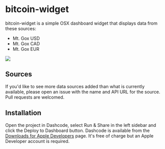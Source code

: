 bitcoin-widget
============

bitcoin-widget is a simple OSX dashboard widget that displays data from these sources:

 - Mt. Gox USD
 - Mt. Gox CAD 
 - Mt. Gox EUR

![](http://f.cl.ly/items/1l1X2w0n3D0m1R2W3X3l/Screen%20Shot%202013-03-29%20at%201.58.18%20PM.png)

## Sources

If you'd like to see more data sources added than what is currently available, please open an issue with the name and API URL for the source. Pull requests are welcomed.

## Installation

Open the project in Dashcode, select Run & Share in the left sidebar and click the Deploy to Dashboard button. Dashcode is available from the [Downloads for Apple Developers](https://developer.apple.com/downloads/index.action) page. It's free of charge but an Apple Developer account is required.
